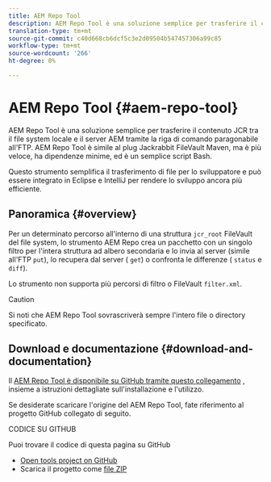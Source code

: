 ```yaml
---
title: AEM Repo Tool
description: AEM Repo Tool è una soluzione semplice per trasferire il contenuto JCR tra il file system locale e il server AEM tramite la riga di comando paragonabile all'FTP.
translation-type: tm+mt
source-git-commit: c40d668cb6dcf5c3e2d09504b547457306a99c85
workflow-type: tm+mt
source-wordcount: '266'
ht-degree: 0%

---
```



# AEM Repo Tool {#aem-repo-tool}

AEM Repo Tool è una soluzione semplice per trasferire il contenuto JCR tra il file system locale e il server AEM tramite la riga di comando paragonabile all&#39;FTP. AEM Repo Tool è simile al plug [](https://jackrabbit.apache.org/filevault-package-maven-plugin)Jackrabbit FileVault Maven, ma è più veloce, ha dipendenze minime, ed è un semplice script Bash.

Questo strumento semplifica il trasferimento di file per lo sviluppatore e può essere integrato in Eclipse e IntelliJ per rendere lo sviluppo ancora più efficiente.

## Panoramica {#overview}

Per un determinato percorso all&#39;interno di una struttura `jcr_root` FileVault del file system, lo strumento AEM Repo crea un pacchetto con un singolo filtro per l&#39;intera struttura ad albero secondaria e lo invia al server (simile all&#39;FTP `put`), lo recupera dal server ( `get`) o confronta le differenze ( `status` e `diff`).

Lo strumento non supporta più percorsi di filtro o FileVault `filter.xml`.

>[!CAUTION]
>
>Si noti che AEM Repo Tool sovrascriverà sempre l&#39;intero file o directory specificato.

## Download e documentazione {#download-and-documentation}

Il [AEM Repo Tool è disponibile su GitHub tramite questo collegamento](https://github.com/Adobe-Marketing-Cloud/tools/tree/master/repo) , insieme a istruzioni dettagliate sull&#39;installazione e l&#39;utilizzo.

Se desiderate scaricare l&#39;origine del AEM Repo Tool, fate riferimento al progetto GitHub collegato di seguito.

CODICE SU GITHUB

Puoi trovare il codice di questa pagina su GitHub

* [Open tools project on GitHub](https://github.com/Adobe-Marketing-Cloud/tools)
* Scarica il progetto come [file ZIP](https://github.com/Adobe-Marketing-Cloud/tools/archive/master.zip)
